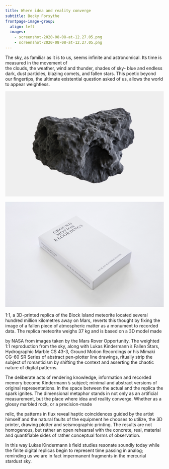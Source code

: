 ```yaml
---
title: Where idea and reality converge
subtitle: Becky Forsythe
frontpage-image-group:
  align: left
  images:
    - screenshot-2020-08-08-at-12.27.05.png
    - screenshot-2020-08-08-at-12.27.05.png
---
```

The sky, as familiar as it is to us, seems infinite and astronomical. Its time is measured in the movement of\
the clouds, the weather, wind and thunder, shades of sky- blue and endless dark, dust particles, blazing comets, and fallen stars. This poetic beyond our fingertips, the ultimate existential question asked of us, allows the world to appear weightless.

![meteorite](screenshot-2020-08-08-at-12.27.05.png "Meteorite")

![white-book](screenshot-2020-08-08-at-12.27.09.png "White book")

1:1, a 3D-printed replica of the Block Island meteorite located several hundred million kilometres away on Mars, reverts this thought by fixing the image of a fallen piece of atmospheric matter as a monument to recorded data. The replica meteorite weighs 37 kg and is based on a 3D model made

by NASA from images taken by the Mars Rover Opportunity. The weighted 1:1 reproduction from the sky, along with Lukas Kindermann ́s Fallen Stars, Hydrographic Marble CS 43-3, Ground Motion Recordings or his Mimaki CG-60 SR Series of abstract pen-plotter line drawings, ritually strip the subject of romanticism by shifting the context and asserting the chaotic nature of digital patterns.

The deliberate acts of rendering knowledge, information and recorded memory become Kindermann ́s subject; minimal and abstract versions of original representations. In the space between the actual and the replica the spark ignites. The dimensional metaphor stands in not only as an artificial measurement, but the place where idea and reality converge. Whether as a glossy marbled rock, or a precision-made

relic, the patterns in flux reveal haptic coincidences guided by the artist himself and the natural faults of the equipment he chooses to utilize, the 3D printer, drawing plotter and seismographic printing. The results are not homogenous, but rather an open rehearsal with the concrete, real, material and quantifiable sides of rather conceptual forms of observation.

In this way Lukas Kindermann ́s field studies resonate soundly today while the finite digital replicas begin to represent time passing in analog; reminding us we are in fact impermanent fragments in the mercurial stardust sky.